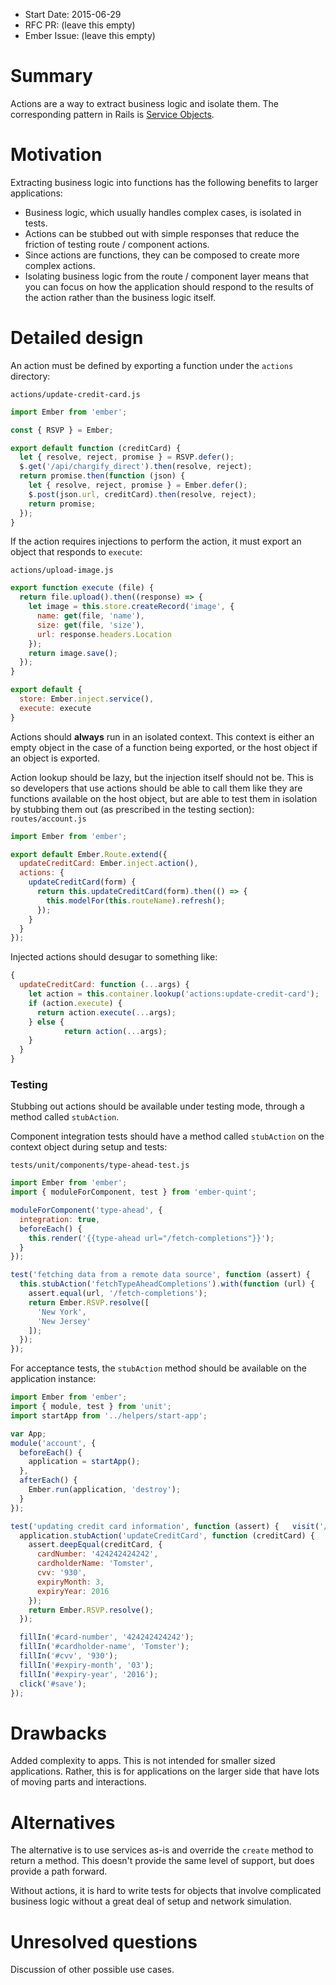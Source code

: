 - Start Date: 2015-06-29
- RFC PR: (leave this empty)
- Ember Issue: (leave this empty)

# Summary

Actions are a way to extract business logic and isolate them. The corresponding pattern in Rails is [Service Objects](https://blog.engineyard.com/2014/keeping-your-rails-controllers-dry-with-services).

# Motivation

Extracting business logic into functions has the following benefits to larger applications:

- Business logic, which usually handles complex cases, is isolated in tests.
- Actions can be stubbed out with simple responses that reduce the friction of testing route / component actions.
- Since actions are functions, they can be composed to create more complex actions.
- Isolating business logic from the route / component layer means that you can focus on how the application should respond to the results of the action rather than the business logic itself.

# Detailed design

An action must be defined by exporting a function under the `actions` directory:

`actions/update-credit-card.js`
```javascript
import Ember from 'ember';

const { RSVP } = Ember;

export default function (creditCard) {
  let { resolve, reject, promise } = RSVP.defer();
  $.get('/api/chargify_direct').then(resolve, reject);
  return promise.then(function (json) {
    let { resolve, reject, promise } = Ember.defer();
    $.post(json.url, creditCard).then(resolve, reject);
    return promise;
  });
}
```

If the action requires injections to perform the action, it must export an object that responds to `execute`:

`actions/upload-image.js`
```javascript
export function execute (file) {
  return file.upload().then((response) => {
    let image = this.store.createRecord('image', {
      name: get(file, 'name'),
      size: get(file, 'size'),
      url: response.headers.Location
    });
    return image.save();
  });
}

export default {
  store: Ember.inject.service(),
  execute: execute
}
```

Actions should **always** run in an isolated context. This context is either an empty object in the case of a function being exported, or the host object if an object is exported.

Action lookup should be lazy, but the injection itself should not be. This is so developers that use actions should be able to call them like they are functions available on the host object, but are able to test them in isolation by stubbing them out (as prescribed in the testing section):
 `routes/account.js`
```javascript
import Ember from 'ember';

export default Ember.Route.extend({
  updateCreditCard: Ember.inject.action(),
  actions: {
    updateCreditCard(form) {
      return this.updateCreditCard(form).then(() => {
        this.modelFor(this.routeName).refresh();
      });
    }
  }
});
```

Injected actions should desugar to something like:

```javascript
{
  updateCreditCard: function (...args) {
    let action = this.container.lookup('actions:update-credit-card');
    if (action.execute) {
      return action.execute(...args);
    } else {
			return action(...args);
    }
  }
}
```

### Testing

Stubbing out actions should be available under testing mode, through a method called `stubAction`.

Component integration tests should have a method called `stubAction` on the context object during setup and tests:

`tests/unit/components/type-ahead-test.js`
```javascript
import Ember from 'ember';
import { moduleForComponent, test } from 'ember-quint';

moduleForComponent('type-ahead', {
  integration: true,
  beforeEach() {
    this.render('{{type-ahead url="/fetch-completions"}}');
  }
});

test('fetching data from a remote data source', function (assert) {
  this.stubAction('fetchTypeAheadCompletions').with(function (url) {
    assert.equal(url, '/fetch-completions');
    return Ember.RSVP.resolve([
      'New York',
      'New Jersey'
    ]);
  });
});
```

For acceptance tests, the `stubAction` method should be available on the application instance:

```javascript
import Ember from 'ember';
import { module, test } from 'unit';
import startApp from '../helpers/start-app';

var App;
module('account', {
  beforeEach() {
    application = startApp();
  },
  afterEach() {
    Ember.run(application, 'destroy');
  }
});

test('updating credit card information', function (assert) {   visit('/account');
  application.stubAction('updateCreditCard', function (creditCard) {
    assert.deepEqual(creditCard, {
      cardNumber: '424242424242',
      cardholderName: 'Tomster',
      cvv: '930',
      expiryMonth: 3,
      expiryYear: 2016
    });
    return Ember.RSVP.resolve();
  });

  fillIn('#card-number', '424242424242');
  fillIn('#cardholder-name', 'Tomster');
  fillIn('#cvv', '930');
  fillIn('#expiry-month', '03');
  fillIn('#expiry-year', '2016');
  click('#save');
});
```

# Drawbacks

Added complexity to apps. This is not intended for smaller sized applications. Rather, this is for applications on the larger side that have lots of moving parts and interactions.

# Alternatives

The alternative is to use services as-is and override the `create` method to return a method. This doesn't provide the same level of support, but does provide a path forward.

Without actions, it is hard to write tests for objects that involve complicated business logic without a great deal of setup and network simulation.

# Unresolved questions

Discussion of other possible use cases.